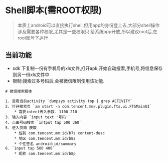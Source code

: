 # Shell脚本(需ROOT权限)
> 本质上android可以直接执行shell,但用app的身份登上去,大部分shell操作涉及需要各种权限,尤其是一些权限只
给系统app开放,所以建议root后,在root账号下运行

## 当前功能
* sdk 下复制一份有手机号的xls文件,打开apk,开始自动搜索,手机号,将信息保存到另一份xls文件中
* 限制:搜索过多号码后,会被微信限制使用该功能.

```
# 微信搜索脚本

1. 查看当前activity `dumpsys activity top | grep ACTIVITY`
2. 打开搜索页 `am start -n com.tencent.mm/.plugin.fts.ui.FTSMainUI`
	* 需要intent传入参数. 1100 210
3. 输入内容 `input text '号码'`
4. 点击号码搜索 `intput tap 500 360`
5. 进入页面 获取
	* 性别 com.tencent.mm:id/b7s content-desc
	* 地区 com.tencent.mm:id/b82
	* 个性签名 android:id/summary
6. `input tap 500 400`
	* 昵称 com.tencent.mm:id/b8p
```